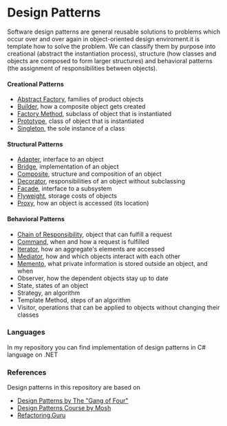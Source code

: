 # Design Patterns
Software design patterns are general reusable solutions to problems which occur
over and over again in object-oriented design enviroment.it is template how
to solve the problem. We can classify them by purpose into creational (abstract 
the instantiation process), structure (how classes and objects are composed to form 
larger structures) and behavioral patterns (the assignment of responsibilities between 
objects).  

#### Creational Patterns 
- [Abstract Factory], families of product objects
- [Builder], how a composite object gets created
- [Factory Method], subclass of object that is instantiated
- [Prototype], class of object that is instantiated
- [Singleton], the sole instance of a class 
#### Structural Patterns
- [Adapter], interface to an object
- [Bridge], implementation of an object 
- [Composite], structure and composition of an object
- [Decorator], responsibilities of an object without subclassing
- [Facade], interface to a subsystem
- [Flyweight], storage costs of objects
- [Proxy], how an object is accessed (its location)
#### Behavioral Patterns
- [Chain of Responsibility], object that can fulfill a request
- [Command], when and how a request is fulfilled
- [Iterator], how an aggregate's elements are accessed
- [Mediator], how and which objects interact with each other
- [Memento], what private information is stored outside an object, and when
- Observer, how the dependent objects stay up to date
- State, states of an object
- Strategy, an algorithm
- Template Method, steps of an algorithm
- Visitor, operations that can be applied to objects without changing their classes

### Languages
In my repository you can find implementation of design patterns in C# language on .NET

### References
Design patterns in this repository are based on

* [Design Patterns by The "Gang of Four"]
* [Design Patterns Course by Mosh]
* [Refactoring.Guru]

[Design Patterns by The "Gang of Four"]: https://en.wikipedia.org/wiki/Design_Patterns
[Design Patterns Course by Mosh]: https://codewithmosh.com/p/design-patterns
[Refactoring.Guru]: https://refactoring.guru/design-patterns

[Abstract Factory]: https://github.com/mehdi-kve/DesignPatterns/tree/main/Creational%20Design%20Patterns/Abstract%20Factory
[Builder]: https://github.com/mehdi-kve/DesignPatterns/tree/main/Creational%20Design%20Patterns/Builder
[Factory Method]: https://github.com/mehdi-kve/DesignPatterns/tree/main/Creational%20Design%20Patterns/Factory%20Method
[Prototype]: https://github.com/mehdi-kve/DesignPatterns/tree/main/Creational%20Design%20Patterns/Prototype
[Singleton]: https://github.com/mehdi-kve/DesignPatterns/tree/main/Creational%20Design%20Patterns/Singleton

[Adapter]: https://github.com/mehdi-kve/DesignPatterns/tree/main/Structural%20Design%20Patterns/Adaptor
[Bridge]: https://github.com/mehdi-kve/DesignPatterns/tree/main/Structural%20Design%20Patterns/Bridge
[Composite]: https://github.com/mehdi-kve/DesignPatterns/tree/main/Structural%20Design%20Patterns/Composite
[Decorator]: https://github.com/mehdi-kve/DesignPatterns/tree/main/Structural%20Design%20Patterns/Decorator
[Facade]: https://github.com/mehdi-kve/DesignPatterns/tree/main/Structural%20Design%20Patterns/Facade
[Flyweight]: https://github.com/mehdi-kve/DesignPatterns/tree/main/Structural%20Design%20Patterns/Flyweight
[Proxy]: https://github.com/mehdi-kve/DesignPatterns/tree/main/Structural%20Design%20Patterns/Proxy

[Chain of Responsibility]: https://github.com/mehdi-kve/DesignPatterns/tree/main/Behavioral%20Design%20Patterns/Chain%20of%20Responsibility
[Command]: https://github.com/mehdi-kve/DesignPatterns/tree/main/Behavioral%20Design%20Patterns/Command
[Iterator]: https://github.com/mehdi-kve/DesignPatterns/tree/main/Behavioral%20Design%20Patterns/Iterator
[Mediator]: https://github.com/mehdi-kve/DesignPatterns/tree/main/Behavioral%20Design%20Patterns/Mediator%20Pattern
[Memento]: https://github.com/mehdi-kve/DesignPatterns/tree/main/Behavioral%20Design%20Patterns/Momento
